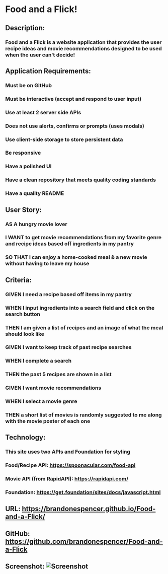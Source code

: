 # Food and a Flick!

## Description:
### Food and a Flick is a website application that provides the user recipe ideas and movie recommendations designed to be used when the user can't decide!

## Application Requirements:
### Must be on GitHub
### Must be interactive (accept and respond to user input)
### Use at least 2 server side APIs
### Does not use alerts, confirms or prompts (uses modals)
### Use client-side storage to store persistent data
### Be responsive
### Have a polished UI
### Have a clean repository that meets quality coding standards
### Have a quality README 

## User Story:
### AS A hungry movie lover
### I WANT to get movie recommendations from my favorite genre and recipe ideas based off ingredients in my pantry
### SO THAT I can enjoy a home-cooked meal & a new movie without having to leave my house

## Criteria:
### GIVEN I need a recipe based off items in my pantry
### WHEN I input ingredients into a search field and click on the search button
### THEN I am given a list of recipes and an image of what the meal should look like

### GIVEN I want to keep track of past recipe searches
### WHEN I complete a search
### THEN the past 5 recipes are shown in a list

### GIVEN I want movie recommendations
### WHEN I select a movie genre
### THEN a short list of movies is randomly suggested to me along with the movie poster of each one 

## Technology:
### This site uses two APIs and Foundation for styling
### Food/Recipe API: https://spoonacular.com/food-api
### Movie API (from RapidAPI): https://rapidapi.com/
### Foundation: https://get.foundation/sites/docs/javascript.html

## URL: https://brandonespencer.github.io/Food-and-a-Flick/
## GitHub: https://github.com/brandonespencer/Food-and-a-Flick

## Screenshot: ![Screenshot](https://user-images.githubusercontent.com/93881224/150044668-7762bcec-73a9-472a-87ec-3ec4daf9170e.JPG)
